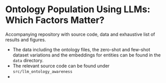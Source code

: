 # Ontology Population Using LLMs: Which Factors Matter?

Accompanying repository with source code, data and exhaustive list of results and figures.

- The data including the ontology files, the zero-shot and few-shot dataset variations and the embeddings for entities can be found in the `data` directory.
- The relevant source code can be found under `src/llm_ontology_awareness`
- 
